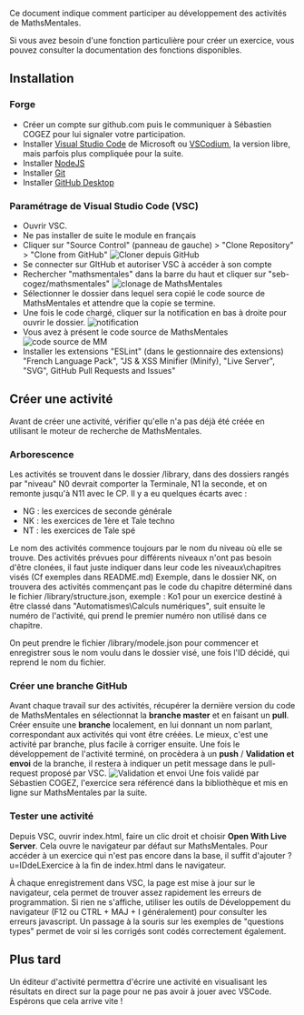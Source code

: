 Ce document indique comment participer au développement des activités de MathsMentales.

Si vous avez besoin d'une fonction particulière pour créer un exercice, vous pouvez consulter la documentation des fonctions disponibles.

## Installation

### Forge

- Créer un compte sur github.com puis le communiquer à Sébastien COGEZ pour lui signaler votre participation.
- Installer [Visual Studio Code](https://code.visualstudio.com/Download) de Microsoft ou [VSCodium](https://vscodium.com/), la version libre, mais parfois plus compliquée pour la suite.
- Installer [NodeJS](https://nodejs.org/fr/)
- Installer [Git](https://git-scm.com/)
- Installer [GitHub Desktop](https://desktop.github.com/)

### Paramétrage de Visual Studio Code (VSC)

- Ouvrir VSC.
- Ne pas installer de suite le module en français
- Cliquer sur "Source Control" (panneau de gauche) > "Clone Repository" > "Clone from GitHub"
![Cloner depuis GitHub](https://user-images.githubusercontent.com/85620848/155867784-8db0596a-88be-4ee7-9b03-d484ebee41cb.png)
- Se connecter sur GItHub et autoriser VSC à accéder à son compte
- Rechercher "mathsmentales" dans la barre du haut et cliquer sur "seb-cogez/mathsmentales"
![clonage de MathsMentales](https://blog.mathsmentales.net/wp-content/uploads/2022/10/cu251Jz3Wm.png)
- Sélectionner le dossier dans lequel sera copié le code source de MathsMentales et attendre que la copie se termine.
- Une fois le code chargé, cliquer sur la notification en bas à droite pour ouvrir le dossier. ![notification](https://blog.mathsmentales.net/wp-content/uploads/2022/10/BQe6ogm2nX.png)
- Vous avez à présent le code source de MathsMentales ![code source de MM](https://blog.mathsmentales.net/wp-content/uploads/2022/10/Code_CIfqRb7EA9.png)
- Installer les extensions "ESLint" (dans le gestionnaire des extensions) "French Language Pack", "JS & XSS Minifier (Minify), "Live Server", "SVG", GitHub Pull Requests and Issues"

## Créer une activité

Avant de créer une activité, vérifier qu'elle n'a pas déjà été créée en utilisant le moteur de recherche de MathsMentales.

### Arborescence

Les activités se trouvent dans le dossier /library, dans des dossiers rangés par "niveau" N0 devrait comporter la Terminale, N1 la seconde, et on remonte jusqu'à N11 avec le CP. Il y a eu quelques écarts avec :
- NG : les exercices de seconde générale
- NK : les exercices de 1ère et Tale techno
- NT : les exercices de Tale spé

Le nom des activités commence toujours par le nom du niveau où elle se trouve. Des activités prévues pour différents niveaux n'ont pas besoin d'être clonées, il faut juste indiquer dans leur code les niveaux\chapitres visés (Cf exemples dans README.md)
Exemple, dans le dossier NK, on trouvera des activités commençant pas le code du chapitre déterminé dans le fichier /library/structure.json, exemple : Ko1 pour un exercice destiné à être classé dans "Automatismes\Calculs numériques", suit ensuite le numéro de l'activité, qui prend le premier numéro non utilisé dans ce chapitre.

On peut prendre le fichier /library/modele.json pour commencer et enregistrer sous le nom voulu dans le dossier visé, une fois l'ID décidé, qui reprend le nom du fichier.

### Créer une branche GitHub

Avant chaque travail sur des activités, récupérer la dernière version du code de MathsMentales en sélectionnat la **branche master** et en faisant un **pull**. Créer ensuite une **branche** localement, en lui donnant un nom parlant, correspondant aux activités qui vont être créées. Le mieux, c'est une activité par branche, plus facile à corriger ensuite.
Une fois le développement de l'activité terminé, on procèdera à un **push** / **Validation et envoi** de la branche, il restera à indiquer un petit message dans le pull-request proposé par VSC.
![Validation et envoi](https://blog.mathsmentales.net/wp-content/uploads/2022/10/50jcLnkz3z.png)
Une fois validé par Sébastien COGEZ, l'exercice sera référencé dans la bibliothèque et mis en ligne sur MathsMentales par la suite.

### Tester une activité

Depuis VSC, ouvrir index.html, faire un clic droit et choisir **Open With Live Server**. Cela ouvre le navigateur par défaut sur MathsMentales. Pour accéder à un exercice qui n'est pas encore dans la base, il suffit d'ajouter ?u=IDdeLExercice à la fin de index.html dans le navigateur.

À chaque enregistrement dans VSC, la page est mise à jour sur le navigateur, cela permet de trouver assez rapidement les erreurs de programmation. Si rien ne s'affiche, utiliser les outils de Développement du navigateur (F12 ou CTRL + MAJ + I généralement) pour consulter les erreurs javascript. Un passage à la souris sur les exemples de "questions types" permet de voir si les corrigés sont codés correctement également.

## Plus tard
Un éditeur d'activité permettra d'écrire une activité en visualisant les résultats en direct sur la page pour ne pas avoir à jouer avec VSCode.
Espérons que cela arrive vite !